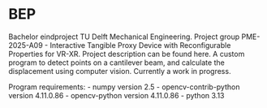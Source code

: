 # BEP

Bachelor eindproject TU Delft Mechanical Engineering. 
Project group PME-2025-A09 - Interactive Tangible Proxy Device with Reconfigurable Properties for VR-XR.
Project description can be found here.
A custom program to detect points on a cantilever beam, and calculate the displacement using computer vision.
Currently a work in progress.

Program requirements:
    - numpy version 2.5
    - opencv-contrib-python version 4.11.0.86
    - opencv-python version 4.11.0.86
    - python 3.13

